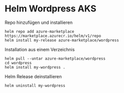 # Helm Wordpress AKS

Repo hinzufügen und installieren
```
helm repo add azure-marketplace https://marketplace.azurecr.io/helm/v1/repo
helm install my-release azure-marketplace/wordpress

```

Installation aus einem Verzeichnis
```
helm pull --untar azure-marketplace/wordpress
cd wordpress
helm install my-wordpress .
```

Helm Release deinstallieren
```
helm uninstall my-wordpress
```

